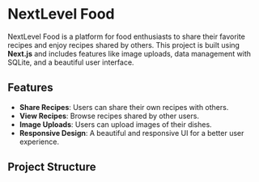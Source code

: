 # NextLevel Food

NextLevel Food is a platform for food enthusiasts to share their favorite recipes and enjoy recipes shared by others. This project is built using **Next.js** and includes features like image uploads, data management with SQLite, and a beautiful user interface.

## Features

- **Share Recipes**: Users can share their own recipes with others.
- **View Recipes**: Browse recipes shared by other users.
- **Image Uploads**: Users can upload images of their dishes.
- **Responsive Design**: A beautiful and responsive UI for a better user experience.

## Project Structure
